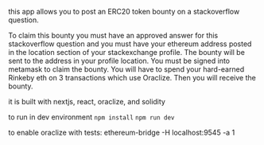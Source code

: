 this app allows you to post an ERC20 token bounty on a stackoverflow question.

To claim this bounty you must have an approved answer for this stackoverflow question and you must have your ethereum address posted in the location section of your stackexchange profile. The bounty will be sent to the address in your profile location. You must be signed into metamask to claim the bounty. You will have to spend your hard-earned Rinkeby eth on 3 transactions which use Oraclize. Then you will receive the bounty.

it is built with nextjs, react, oraclize, and solidity

to run in dev environment
```npm install```
```npm run dev```

to enable oraclize with tests:
ethereum-bridge -H localhost:9545 -a 1
